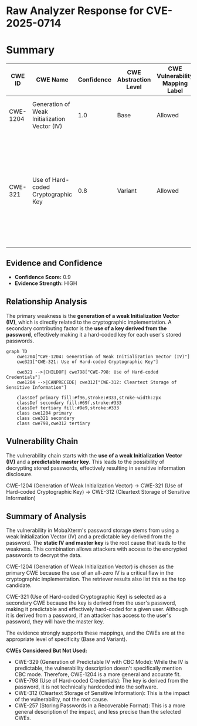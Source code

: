 # Raw Analyzer Response for CVE-2025-0714

# Summary
| CWE ID | CWE Name | Confidence | CWE Abstraction Level | CWE Vulnerability Mapping Label | CWE-Vulnerability Mapping Notes |
|---|---|---|---|---|---|
| CWE-1204 | Generation of Weak Initialization Vector (IV) | 1.0 | Base | Allowed | Primary CWE. The IV consists of only zero bytes. |
| CWE-321 | Use of Hard-coded Cryptographic Key | 0.8 | Variant | Allowed | Secondary CWE. The master key used for encryption is derived from the user's password, making it predictable and essentially hard-coded for a given user. |

## Evidence and Confidence

*   **Confidence Score:** 0.9
*   **Evidence Strength:** HIGH

## Relationship Analysis
The primary weakness is the **generation of a weak Initialization Vector (IV)**, which is directly related to the cryptographic implementation. A secondary contributing factor is the **use of a key derived from the password**, effectively making it a hard-coded key for each user's stored passwords.

```mermaid
graph TD
    cwe1204["CWE-1204: Generation of Weak Initialization Vector (IV)"]
    cwe321["CWE-321: Use of Hard-coded Cryptographic Key"]
    
    cwe321 -->|CHILDOF| cwe798["CWE-798: Use of Hard-coded Credentials"]
    cwe1204 -->|CANPRECEDE| cwe312["CWE-312: Cleartext Storage of Sensitive Information"]
    
    classDef primary fill:#f96,stroke:#333,stroke-width:2px
    classDef secondary fill:#69f,stroke:#333
    classDef tertiary fill:#9e9,stroke:#333
    class cwe1204 primary
    class cwe321 secondary
    class cwe798,cwe312 tertiary
```

## Vulnerability Chain
The vulnerability chain starts with the **use of a weak Initialization Vector (IV)** and a **predictable master key**. This leads to the possibility of decrypting stored passwords, effectively resulting in sensitive information disclosure.

CWE-1204 (Generation of Weak Initialization Vector) -> CWE-321 (Use of Hard-coded Cryptographic Key) -> CWE-312 (Cleartext Storage of Sensitive Information)

## Summary of Analysis
The vulnerability in MobaXterm's password storage stems from using a weak Initialization Vector (IV) and a predictable key derived from the password. The **static IV and master key** is the root cause that leads to the weakness. This combination allows attackers with access to the encrypted passwords to decrypt the data.

CWE-1204 (Generation of Weak Initialization Vector) is chosen as the primary CWE because the use of an all-zero IV is a critical flaw in the cryptographic implementation. The retriever results also list this as the top candidate.

CWE-321 (Use of Hard-coded Cryptographic Key) is selected as a secondary CWE because the key is derived from the user's password, making it predictable and effectively hard-coded for a given user. Although it is derived from a password, if an attacker has access to the user's password, they will have the master key.

The evidence strongly supports these mappings, and the CWEs are at the appropriate level of specificity (Base and Variant).

**CWEs Considered But Not Used:**

*   CWE-329 (Generation of Predictable IV with CBC Mode): While the IV is predictable, the vulnerability description doesn't specifically mention CBC mode. Therefore, CWE-1204 is a more general and accurate fit.
*   CWE-798 (Use of Hard-coded Credentials): The key is derived from the password, it is not technically hardcoded into the software.
*   CWE-312 (Cleartext Storage of Sensitive Information): This is the impact of the vulnerability, not the root cause.
*   CWE-257 (Storing Passwords in a Recoverable Format): This is a more general description of the impact, and less precise than the selected CWEs.